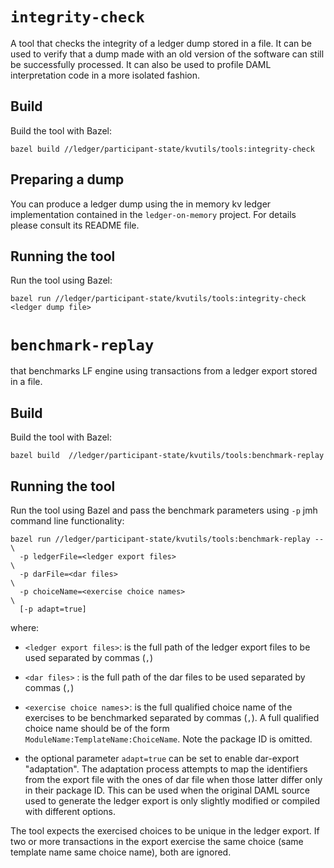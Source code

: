 # `integrity-check`

A tool that checks the integrity of a ledger dump stored in a file. It can be used to
verify that a dump made with an old version of the software can still be successfully processed.
It can also be used to profile DAML interpretation code in a more isolated fashion.

## Build

Build the tool with Bazel:

    bazel build //ledger/participant-state/kvutils/tools:integrity-check

## Preparing a dump

You can produce a ledger dump using the in memory kv ledger implementation contained in the
`ledger-on-memory` project. For details please consult its README file.

## Running the tool

Run the tool using Bazel:

    bazel run //ledger/participant-state/kvutils/tools:integrity-check <ledger dump file>

# `benchmark-replay`

that benchmarks LF engine using transactions from a ledger export
stored in a file.

## Build 

Build the tool with Bazel:

    bazel build  //ledger/participant-state/kvutils/tools:benchmark-replay 
    
    
## Running the tool 

Run the tool using Bazel and pass the benchmark parameters using `-p`
jmh command line functionality:

    bazel run //ledger/participant-state/kvutils/tools:benchmark-replay -- \
      -p ledgerFile=<ledger export files>                                  \
      -p darFile=<dar files>                                               \
      -p choiceName=<exercise choice names>                                \
      [-p adapt=true]

where:

* `<ledger export files>`: is the full path of the ledger export
  files to be used separated by commas (`,`)

* `<dar files>` : is the full path of the dar files to be used
  separated by commas (`,`)

* `<exercise choice names`>: is the full qualified choice name of the
  exercises to be benchmarked separated by commas (`,`).  A full
  qualified choice name should be of the form
  `ModuleName:TemplateName:ChoiceName`.  Note the package ID is
  omitted.

* the optional parameter `adapt=true` can be set to enable dar-export
  "adaptation". The adaptation process attempts to map the identifiers
  from the export file with the ones of dar file when those latter
  differ only in their package ID.  This can be used when the original
  DAML source used to generate the ledger export is only slightly
  modified or compiled with different options.
  
The tool expects the exercised choices to be unique in the ledger
export.  If two or more transactions in the export exercise the same
choice (same template name same choice name), both are ignored.
